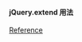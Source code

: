 #### jQuery.extend 用法

[Reference](http://www.cnblogs.com/RascallySnake/archive/2010/05/07/1729563.html)